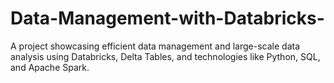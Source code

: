 # Data-Management-with-Databricks-
A project showcasing efficient data management and large-scale data analysis using Databricks, Delta Tables, and technologies like Python, SQL, and Apache Spark.
